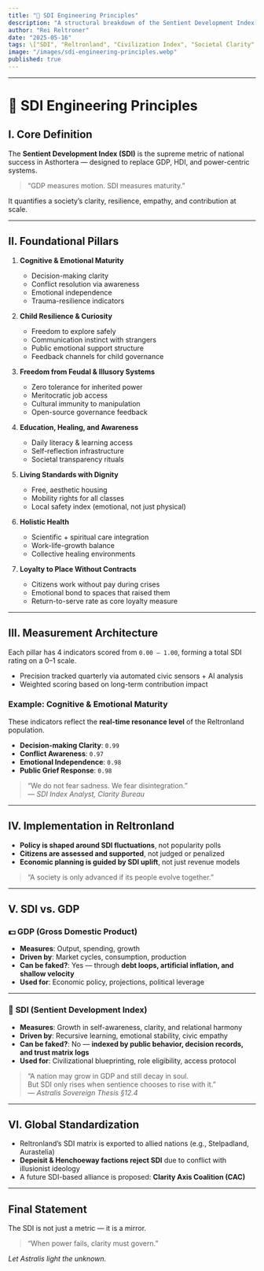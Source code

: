 ```yaml
---
title: "🧠 SDI Engineering Principles"
description: "A structural breakdown of the Sentient Development Index (SDI) — the central metric for societal clarity and maturity in Reltronland and greater Asthortera."
author: "Rei Reltroner"
date: "2025-05-16"
tags: \["SDI", "Reltronland", "Civilization Index", "Societal Clarity", "Red Pill Metrics"]
image: "/images/sdi-engineering-principles.webp"
published: true
---
```


---

# 🧠 SDI Engineering Principles

## I. Core Definition

The **Sentient Development Index (SDI)** is the supreme metric of national success in Asthortera — designed to replace GDP, HDI, and power-centric systems.

> “GDP measures motion. SDI measures maturity.”

It quantifies a society’s clarity, resilience, empathy, and contribution at scale.

---

## II. Foundational Pillars

1. **Cognitive & Emotional Maturity**

   * Decision-making clarity
   * Conflict resolution via awareness
   * Emotional independence
   * Trauma-resilience indicators

2. **Child Resilience & Curiosity**

   * Freedom to explore safely
   * Communication instinct with strangers
   * Public emotional support structure
   * Feedback channels for child governance

3. **Freedom from Feudal & Illusory Systems**

   * Zero tolerance for inherited power
   * Meritocratic job access
   * Cultural immunity to manipulation
   * Open-source governance feedback

4. **Education, Healing, and Awareness**

   * Daily literacy & learning access
   * Self-reflection infrastructure
   * Societal transparency rituals

5. **Living Standards with Dignity**

   * Free, aesthetic housing
   * Mobility rights for all classes
   * Local safety index (emotional, not just physical)

6. **Holistic Health**

   * Scientific + spiritual care integration
   * Work-life-growth balance
   * Collective healing environments

7. **Loyalty to Place Without Contracts**

   * Citizens work without pay during crises
   * Emotional bond to spaces that raised them
   * Return-to-serve rate as core loyalty measure

---

## III. Measurement Architecture

Each pillar has 4 indicators scored from `0.00 – 1.00`, forming a total SDI rating on a 0–1 scale.

* Precision tracked quarterly via automated civic sensors + AI analysis
* Weighted scoring based on long-term contribution impact

### Example: Cognitive & Emotional Maturity

These indicators reflect the **real-time resonance level** of the Reltronland population.

- **Decision-making Clarity**: `0.99`  
- **Conflict Awareness**: `0.97`  
- **Emotional Independence**: `0.98`  
- **Public Grief Response**: `0.98`

> “We do not fear sadness. We fear disintegration.”  
> — *SDI Index Analyst, Clarity Bureau*

---

## IV. Implementation in Reltronland

* **Policy is shaped around SDI fluctuations**, not popularity polls
* **Citizens are assessed and supported**, not judged or penalized
* **Economic planning is guided by SDI uplift**, not just revenue models

> “A society is only advanced if its people evolve together.”

---

## V. SDI vs. GDP

### 💵 **GDP (Gross Domestic Product)**  
- **Measures**: Output, spending, growth  
- **Driven by**: Market cycles, consumption, production  
- **Can be faked?**: Yes — through **debt loops, artificial inflation, and shallow velocity**  
- **Used for**: Economic policy, projections, political leverage

---

### 🧠 **SDI (Sentient Development Index)**  
- **Measures**: Growth in self-awareness, clarity, and relational harmony  
- **Driven by**: Recursive learning, emotional stability, civic empathy  
- **Can be faked?**: No — **indexed by public behavior, decision records, and trust matrix logs**  
- **Used for**: Civilizational blueprinting, role eligibility, access protocol

> “A nation may grow in GDP and still decay in soul.  
> But SDI only rises when sentience chooses to rise with it.”  
> — *Astralis Sovereign Thesis §12.4*

---

## VI. Global Standardization

* Reltronland’s SDI matrix is exported to allied nations (e.g., Stelpadland, Aurastelia)
* **Depeisit & Henchoeway factions reject SDI** due to conflict with illusionist ideology
* A future SDI-based alliance is proposed: **Clarity Axis Coalition (CAC)**

---

## Final Statement

The SDI is not just a metric — it is a mirror.

> “When power fails, clarity must govern.”

*Let Astralis light the unknown.*
